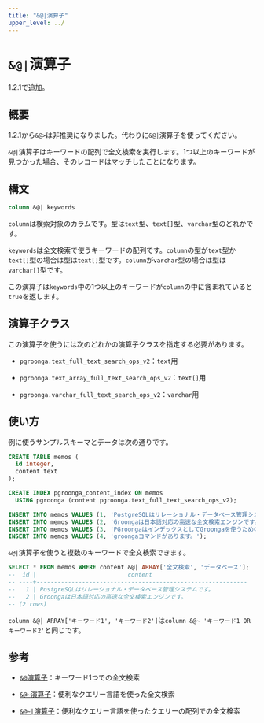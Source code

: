 ```yaml
---
title: "&@|演算子"
upper_level: ../
---
```


# `&@|`演算子

1.2.1で追加。

## 概要

1.2.1から`&@>`は非推奨になりました。代わりに`&@|`演算子を使ってください。

`&@|`演算子はキーワードの配列で全文検索を実行します。1つ以上のキーワードが見つかった場合、そのレコードはマッチしたことになります。

## 構文

```sql
column &@| keywords
```

`column`は検索対象のカラムです。型は`text`型、`text[]`型、`varchar`型のどれかです。

`keywords`は全文検索で使うキーワードの配列です。`column`の型が`text`型か`text[]`型の場合は型は`text[]`型です。`column`が`varchar`型の場合は型は`varchar[]`型です。

この演算子は`keywords`中の1つ以上のキーワードが`column`の中に含まれていると`true`を返します。

## 演算子クラス

この演算子を使うには次のどれかの演算子クラスを指定する必要があります。

  * `pgroonga.text_full_text_search_ops_v2`：`text`用

  * `pgroonga.text_array_full_text_search_ops_v2`：`text[]`用

  * `pgroonga.varchar_full_text_search_ops_v2`：`varchar`用

## 使い方

例に使うサンプルスキーマとデータは次の通りです。

```sql
CREATE TABLE memos (
  id integer,
  content text
);

CREATE INDEX pgroonga_content_index ON memos
  USING pgroonga (content pgroonga.text_full_text_search_ops_v2);
```

```sql
INSERT INTO memos VALUES (1, 'PostgreSQLはリレーショナル・データベース管理システムです。');
INSERT INTO memos VALUES (2, 'Groongaは日本語対応の高速な全文検索エンジンです。');
INSERT INTO memos VALUES (3, 'PGroongaはインデックスとしてGroongaを使うためのPostgreSQLの拡張機能です。');
INSERT INTO memos VALUES (4, 'groongaコマンドがあります。');
```

`&@|`演算子を使うと複数のキーワードで全文検索できます。

```sql
SELECT * FROM memos WHERE content &@| ARRAY['全文検索', 'データベース'];
--  id |                          content                           
-- ----+------------------------------------------------------------
--   1 | PostgreSQLはリレーショナル・データベース管理システムです。
--   2 | Groongaは日本語対応の高速な全文検索エンジンです。
-- (2 rows)
```


`column &@| ARRAY['キーワード1', 'キーワード2']`は`column &@~ 'キーワード1 OR キーワード2'`と同じです。

## 参考

  * [`&@`演算子][match-v2]：キーワード1つでの全文検索

  * [`&@~`演算子][query-v2]：便利なクエリー言語を使った全文検索

  * [`&@~|`演算子][query-in-v2]：便利なクエリー言語を使ったクエリーの配列での全文検索

[match-v2]:match-v2.html
[query-v2]:query-v2.html
[query-in-v2]:query-in-v2.html
